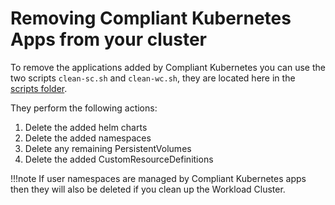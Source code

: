 # Removing Compliant Kubernetes Apps from your cluster

<!--clean-up-start-->
To remove the applications added by Compliant Kubernetes you can use the two scripts `clean-sc.sh` and `clean-wc.sh`, they are located here in the [scripts folder](https://github.com/elastisys/compliantkubernetes-apps/tree/main/scripts).

They perform the following actions:

1. Delete the added helm charts
2. Delete the added namespaces
3. Delete any remaining PersistentVolumes
4. Delete the added CustomResourceDefinitions

!!!note
    If user namespaces are managed by Compliant Kubernetes apps then they will also be deleted if you clean up the Workload Cluster.

<!--clean-up-stop-->